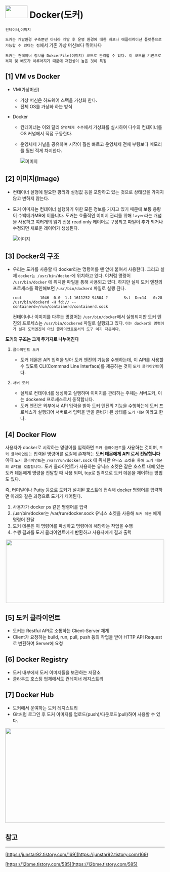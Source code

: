 # <img src="https://t1.daumcdn.net/cfile/tistory/9975EB375B055B7519" width="70" height="40"/> Docker(도커)
  
  
  `컨테이너`,`이미지`
  
  `도커는 개발환경 구축뿐만 아니라 개발 후 운영 환경에 대한 배포나 애플리케이션 플랫폼으로 가능할 수 있다는 점`에서 기존 가상 머신보다 뛰어나다
  
  `도커는 컨테이너 정보를 DokcerFile(이미지) 코드로 관리할 수 있다. 이 코드를 기반으로 복제 및 배포가 이루어지기 때문에 재현성이 높은 것이 특징`

  ## [1] VM vs Docker 
  
  - VM(가상머신)
    - 가상 머신은 하드웨어 스택을 가상화 한다.
    - 전체 OS를 가상화 하는 방식

  - Docker
    - 컨테이너는 이와 달리 `운영체제 수준`에서 가상화를 실시하여 다수의 컨테이너를 OS 커널에서 직접 구동한다.
    - 운영체제 커널을 공유하며 시작이 훨씬 빠르고 운영체제 전체 부팅보다 메모리를 훨씬 적게 차지한다.
  
  
         ![이미지](https://img1.daumcdn.net/thumb/R1280x0/?scode=mtistory2&fname=https%3A%2F%2Fblog.kakaocdn.net%2Fdn%2Fzb2zd%2FbtqFnv1zOjt%2F6ocg67efhRGZA12v9KPHKk%2Fimg.png)
  
  
  
  ## [2] 이미지(Image)
  
   - 컨테이너 실행에 필요한 팡리과 설정값 등을 포함하고 있는 것으로 상태값을 가지지 않고 변하지 않는다.
   - 도커 이미지는 컨테이너 실행하기 위한 모든 정보를 가지고 있기 때문에 보통 용량이 수백메가MB에 이릅니다. 도커는 효율적인 이미지 관리를 위해
     `layer`라는 개념을 사용하고 여러개의 읽기 전용 read only 레이어로 구성되고 파일이 추가 되거나 수정되면 새로운 레이어가 생성된다.
     
     ![이미지](https://subicura.com/assets/article_images/2017-01-19-docker-guide-for-beginners-1/image-layer.png)
     
  ## [3] __Docker의 구조__
  
  - 우리는 도커를 사용할 때 docker라는 명령어를 맨 앞에 붙여서 사용한다. 그리고 실제 `docker는 /usr/bin/docker`에 위치하고 있다. 이처럼 명령어 `/usr/bin/docker` 에 위치한 파일을 통해
    사용되고 있다. 하지만 실제 도커 엔진의 프로세스를 확인해보면 `/usr/bin/dockerd` 파일로 실행 된다.
    ~~~Linux
    root        1046  0.0  1.1 1611252 94504 ?       Ssl  Dec14   0:28 /usr/bin/dockerd -H fd:// --containerd=/run/containerd/containerd.sock
    ~~~
    
    컨테이너나 이미지를 다루는 명령어는 `/usr/bin/docker`에서 실행되지만 도커 엔진의 프로세스는 `/usr/bin/dockered` 파일로 실행되고 있다. `이는 docker의 명령어가 실제 도커엔진이 아닌
    클라이언트로서의 도구 이기 때문이다.`
    
    
    
    
  **도커의 구조는 크게 두가지로 나누어진다**
  
  1. `클라이언트 도커`
      
      - 도커 데몬은 API 입력을 받아 도커 엔진의 기능을 수행하는데, 이 API를 사용할 수 있도록 CLI(Commnad Line Interface)를 제공하는 것이 `도커 클라이언트`이다.
      
  2. `서버 도커`
  
      - 실제로 컨테이너를 생성하고 실행하며 이미지를 관리하는 주체는 서버도커, 이는 dockered 프로세스로서 동작합니다.
      - 도커 엔진은 외부에서 API 입력을 받아 도커 엔진의 기능을 수행하는데 도커 프로세스가 실행되어 서버로서 입력을 받을 준비가 된 상태를 `도커 데몬` 이라고 한다.


  ## [4] Docker Flow
  
  사용자가 docker로 시작하는 명령어를 입력하면 `도커 클라이언트`를 사용하는 것이며, `도커 클라이언트`는 입력된 명령어를 로컬에 존재하는 __도커 데몬에게 API 로서 전달합니다__
  이때 `도커 클라이언트`는 `/var/run/docker.sock` 에 위치한 `유닉스 소켓을 통해 도커 데몬의 API를 호출합니다.` 도커 클라이언트가 사용하는 유닉스 소켓은 같은 호스트 내에 있는 도커 데몬에게
  명령을 전달할 때 사용 되며, tcp로 원격으로 도커 데몬을 제어하는 방법도 있다.
  
  즉, 터미널이나 Putty 등으로 도커가 설치된 호스트에 접속해 docker 명령어를 입력하면 아래와 같은 과정으로 도커가 제어된다.
  1. 사용자가 docker ps 같은 명령어를 입력
  2. /usr/bin/docker는 /var/run/docker.sock 유닉스 소켓을 사용해 `도커 데몬` 에게 명령어 전달
  3. 도커 데몬은 이 명령어를 파싱하고 명령어에 해당하는 작업을 수행
  4. 수행 결과를 도커 클라이언트에게 반환하고 사용자에게 결과 출력
  
  <p align= "center">
  <img src="https://img1.daumcdn.net/thumb/R1280x0/?scode=mtistory2&fname=https%3A%2F%2Fblog.kakaocdn.net%2Fdn%2FbP7uqe%2FbtrdMIHeLcy%2F9qoFR5HkiEyQCJumLkMFA1%2Fimg.png" width="500" height="200"/>
  </p>
  
  
  ## [5] 도커 클라이언트
  
   - 도커는 Restful API로 소통하는 Client-Server 체계
   - Client가 요청하는 build, run, pull, push 등의 작업을 받아 HTTP API Request 로 변환하여 Server에 요청


  ## [6] Docker Registry
  
   - 도커 내부에서 도커 이미지들을 보관하는 저장소
   - 클라우드 호스팅 업체에서도 컨테이너 레지스트리


  ## [7] Docker Hub
  
  - 도커에서 운여하는 도커 레지스트리
  - Git처럼 로그인 후 도커 이미지를 업로드(push)/다운로드(pull)하여 사용할 수 있다.
  <p align= "center">
  <img src = "https://camo.githubusercontent.com/ac2997ac7c99306daabf298baa28ab05b69bdce0c6152bd24c95cc983fe0c969/68747470733a2f2f696d67312e6461756d63646e2e6e65742f7468756d622f523132383078302f3f73636f64653d6d746973746f72793226666e616d653d6874747073253341253246253246626c6f672e6b616b616f63646e2e6e6574253246646e25324641356d7568253246627472644d4a306f4e45312532466575554146314743755673775358574e706d3953374b253246696d672e706e67" width="600" height="300"/>
  </p>
  
  ## 참고
  ---
  [https://junstar92.tistory.com/169](https://junstar92.tistory.com/169)
  
  [https://12bme.tistory.com/585](https://12bme.tistory.com/585)
  
